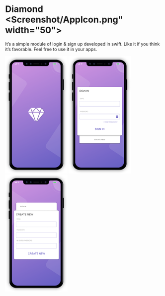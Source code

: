 # Diamond <Screenshot/AppIcon.png" width="50">

It’s a simple module of login & sign up developed in swift. Like it if you think it’s favorable. Feel free to use it in your apps.

<img src="Screenshot/01.png" width="200">
<img src="Screenshot/02.png" width="200">
<img src="Screenshot/03.png" width="200">
